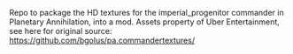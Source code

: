 Repo to package the HD textures for the imperial_progenitor commander in Planetary Annihilation, into a mod. Assets property of Uber Entertainment, see here for original source: https://github.com/bgolus/pa.commandertextures/